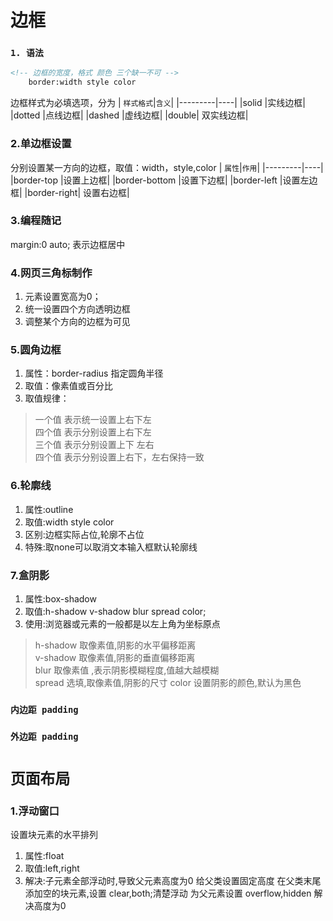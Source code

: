 # 边框
### `1. 语法`
```html
<!-- 边框的宽度，格式 颜色 三个缺一不可 -->
    border:width style color 
```
边框样式为必填选项，分为
| `样式格式`|`含义`|
|---------|----|
|solid    |实线边框|
|dotted  |点线边框|
|dashed  |虚线边框|
|double| 双实线边框|

### 2.单边框设置
分别设置某一方向的边框，取值：width，style,color
| `属性`|`作用`|
|---------|----|
|border-top    |设置上边框|
|border-bottom  |设置下边框|
|border-left  |设置左边框|
|border-right| 设置右边框|

### 3.编程随记
margin:0 auto;  表示边框居中

### 4.网页三角标制作
1. 元素设置宽高为0；
2. 统一设置四个方向透明边框
3. 调整某个方向的边框为可见

### 5.圆角边框
1. 属性：border-radius 指定圆角半径
2. 取值：像素值或百分比
3. 取值规律：

> 一个值     表示统一设置上右下左   
> 四个值     表示分别设置上右下左   
> 三个值     表示分别设置上下 左右   
> 四个值     表示分别设置上右下，左右保持一致   

### 6.轮廓线
1. 属性:outline
2. 取值:width style color
3. 区别:边框实际占位,轮廓不占位
4. 特殊:取none可以取消文本输入框默认轮廓线

### 7.盒阴影
1. 属性:box-shadow
2. 取值:h-shadow  v-shadow blur spread color;
3. 使用:浏览器或元素的一般都是以左上角为坐标原点
   
> h-shadow     取像素值,阴影的水平偏移距离    
> v-shadow     取像素值,阴影的垂直偏移距离  
> blur         取像素值 ,表示阴影模糊程度,值越大越模糊  
> spread       选填,取像素值,阴影的尺寸 
> color        设置阴影的颜色,默认为黑色    


### `内边距 padding`


### `外边距 padding`
   


# `页面布局`

### 1.浮动窗口
设置块元素的水平排列

1. 属性:float
2. 取值:left,right
3. 解决:子元素全部浮动时,导致父元素高度为0
   给父类设置固定高度
   在父类末尾添加空的块元素,设置 clear,both;清楚浮动
   为父元素设置 overflow,hidden 解决高度为0
   

